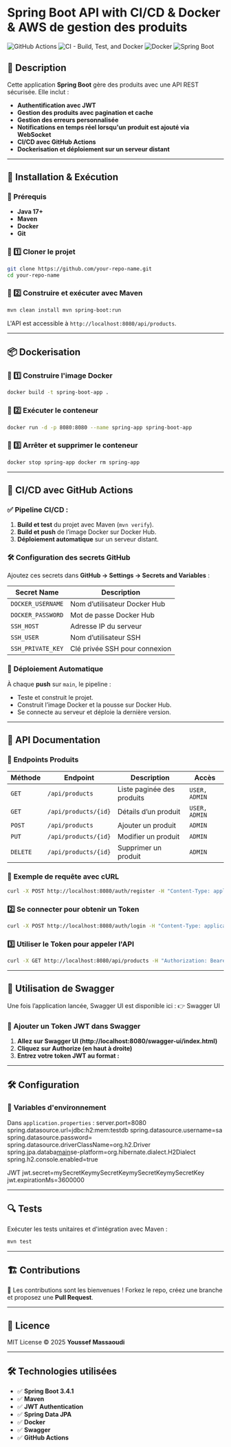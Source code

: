 # Spring Boot API with CI/CD & Docker & AWS de gestion des produits

![GitHub Actions](https://img.shields.io/github/actions/workflow/status/mdci-projets/gestion-produits-backend/actions/workflows/ci-cd.yml?branch=main)
![CI - Build, Test, and Docker](https://github.com/mdci-projets/gestion-produits-backend/actions/workflows/ci-cd.yml/badge.svg)
![Docker](https://img.shields.io/badge/Docker-Enabled-blue)
![Spring Boot](https://img.shields.io/badge/Spring%20Boot-3.4.1-green)

## 📖 Description
Cette application **Spring Boot** gère des produits avec une API REST sécurisée. Elle inclut :
- **Authentification avec JWT**
- **Gestion des produits avec pagination et cache**
- **Gestion des erreurs personnalisée**
- **Notifications en temps réel lorsqu'un produit est ajouté via WebSocket**
- **CI/CD avec GitHub Actions**
- **Dockerisation et déploiement sur un serveur distant**

---

## 🚀 Installation & Exécution

### 📌 Prérequis
- **Java 17+**
- **Maven**
- **Docker**
- **Git**

### 🔹 1️⃣ Cloner le projet

```bash
git clone https://github.com/your-repo-name.git
cd your-repo-name
```


### 🔹 2️⃣ Construire et exécuter avec Maven

```bash
mvn clean install mvn spring-boot:run
```


L'API est accessible à `http://localhost:8080/api/products`.

---

## 📦 **Dockerisation**

### 🔹 1️⃣ Construire l'image Docker

```bash
docker build -t spring-boot-app .
```

### 🔹 2️⃣ Exécuter le conteneur

```bash
docker run -d -p 8080:8080 --name spring-app spring-boot-app
```


### 🔹 3️⃣ Arrêter et supprimer le conteneur

```bash
docker stop spring-app docker rm spring-app
```

---

## 🔄 **CI/CD avec GitHub Actions**

### ✅ **Pipeline CI/CD :**
1. **Build et test** du projet avec Maven (`mvn verify`).
2. **Build et push** de l’image Docker sur Docker Hub.
3. **Déploiement automatique** sur un serveur distant.

### 🛠️ **Configuration des secrets GitHub**
Ajoutez ces secrets dans **GitHub → Settings → Secrets and Variables** :

| Secret Name         | Description |
|---------------------|-------------|
| `DOCKER_USERNAME`   | Nom d’utilisateur Docker Hub |
| `DOCKER_PASSWORD`   | Mot de passe Docker Hub |
| `SSH_HOST`         | Adresse IP du serveur |
| `SSH_USER`         | Nom d’utilisateur SSH |
| `SSH_PRIVATE_KEY`  | Clé privée SSH pour connexion |

### 🚀 **Déploiement Automatique**
À chaque **push** sur `main`, le pipeline :
- Teste et construit le projet.
- Construit l’image Docker et la pousse sur Docker Hub.
- Se connecte au serveur et déploie la dernière version.

---

## 📡 **API Documentation**

### 🔹 **Endpoints Produits**
| Méthode | Endpoint | Description | Accès |
|---------|---------|-------------|------|
| `GET`   | `/api/products` | Liste paginée des produits | `USER, ADMIN` |
| `GET`   | `/api/products/{id}` | Détails d’un produit | `USER, ADMIN` |
| `POST`  | `/api/products` | Ajouter un produit | `ADMIN` |
| `PUT`   | `/api/products/{id}` | Modifier un produit | `ADMIN` |
| `DELETE`| `/api/products/{id}` | Supprimer un produit | `ADMIN` |

### 🔹 **Exemple de requête avec cURL**

```bash
curl -X POST http://localhost:8080/auth/register -H "Content-Type: application/json" -d '{ "username": "user1", "password": "password", "roles": ["USER"] }'
```

### 2️⃣ **Se connecter pour obtenir un Token**

```bash
curl -X POST http://localhost:8080/auth/login -H "Content-Type: application/json" -d '{ "username": "user1", "password": "password" }'
```

### 3️⃣ **Utiliser le Token pour appeler l'API**

```bash
curl -X GET http://localhost:8080/api/products -H "Authorization: Bearer <TOKEN>"
```

---
## 📖 Utilisation de Swagger
Une fois l’application lancée, Swagger UI est disponible ici : 👉 Swagger UI


### 🔐 Ajouter un Token JWT dans Swagger

1. **Allez sur Swagger UI (http://localhost:8080/swagger-ui/index.html)**
2. **Cliquez sur Authorize (en haut à droite)**
3. **Entrez votre token JWT au format :**

---

## 🛠️ **Configuration**

### 📌 **Variables d'environnement**
Dans `application.properties` :
server.port=8080
spring.datasource.url=jdbc:h2:mem:testdb 
spring.datasource.username=sa 
spring.datasource.password= 
spring.datasource.driverClassName=org.h2.Driver 
spring.jpa.databa[main](src%2Fmain)se-platform=org.hibernate.dialect.H2Dialect 
spring.h2.console.enabled=true

JWT
jwt.secret=mySecretKeymySecretKeymySecretKeymySecretKey 
jwt.expirationMs=3600000


---

## 🔍 **Tests**
Exécuter les tests unitaires et d'intégration avec Maven :

```bash
mvn test
```

---

## 🏗️ **Contributions**
🚀 Les contributions sont les bienvenues ! Forkez le repo, créez une branche et proposez une **Pull Request**.

---

## 📜 **Licence**
MIT License © 2025 **Youssef Massaoudi**

---

## 🛠️ **Technologies utilisées**
- ✅ **Spring Boot 3.4.1**
- ✅ **Maven**
- ✅ **JWT Authentication**
- ✅ **Spring Data JPA**
- ✅ **Docker**
- ✅ **Swagger**
- ✅ **GitHub Actions**